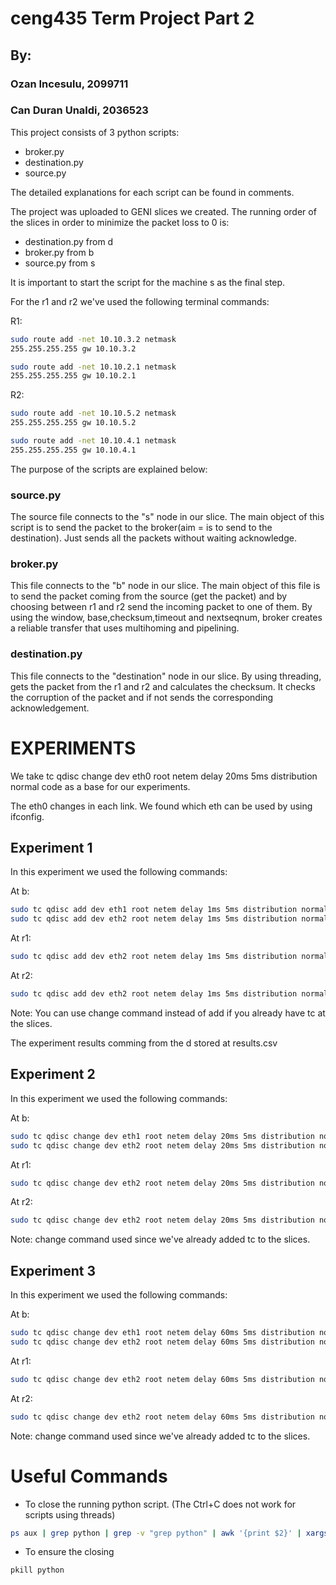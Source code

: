 # ceng435 Term Project Part 2
## By:
### Ozan Incesulu, 2099711
### Can Duran Unaldi, 2036523

This project consists of 3 python scripts:
* broker.py
* destination.py
* source.py

The detailed explanations for each script can be found in comments.

The project was uploaded to GENI slices we created. The running order of the slices in order to minimize the packet loss to 0 is:
* destination.py from d 
* broker.py from b
* source.py from s

It is important to start the script for the machine s as the final step.

For the r1 and r2 we've used the following terminal commands:

R1:

```bash
sudo route add -net 10.10.3.2 netmask
255.255.255.255 gw 10.10.3.2
```

```bash
sudo route add -net 10.10.2.1 netmask
255.255.255.255 gw 10.10.2.1
```

R2:

```bash
sudo route add -net 10.10.5.2 netmask
255.255.255.255 gw 10.10.5.2
```

```bash
sudo route add -net 10.10.4.1 netmask
255.255.255.255 gw 10.10.4.1
```

The purpose of the scripts are explained below:

### source.py

The source file connects to the "s" node in our slice. The main object of this script is to send the packet to the broker(aim = is to send to the destination). Just sends all the packets without waiting acknowledge.

### broker.py

This file connects to the "b" node in our slice. The main object of this file is to send the packet coming from the source (get the packet) and by choosing between r1 and r2 send the incoming packet to one of them. By using the window, base,checksum,timeout and nextseqnum, broker creates a reliable transfer that uses multihoming and pipelining.

### destination.py

This file connects to the "destination" node in our slice. By using threading, gets the packet from the r1 and r2 and calculates the checksum. It checks the corruption of the packet and if not sends the corresponding acknowledgement.


# EXPERIMENTS

We take tc qdisc change dev eth0 root netem delay 20ms 5ms distribution normal code as a base for our experiments.

The eth0 changes in each link. We found which eth can be used by using ifconfig.

## Experiment 1

In this experiment we used the following commands:

At b:
```bash
sudo tc qdisc add dev eth1 root netem delay 1ms 5ms distribution normal
sudo tc qdisc add dev eth2 root netem delay 1ms 5ms distribution normal
```
At r1:
```bash
sudo tc qdisc add dev eth2 root netem delay 1ms 5ms distribution normal
```
At r2:
```bash
sudo tc qdisc add dev eth2 root netem delay 1ms 5ms distribution normal
```
Note: You can use change command instead of add if you already have tc at the slices.

The experiment results comming from the d stored at results.csv

## Experiment 2

In this experiment we used the following commands:

At b:
```bash
sudo tc qdisc change dev eth1 root netem delay 20ms 5ms distribution normal
sudo tc qdisc change dev eth2 root netem delay 20ms 5ms distribution normal
```
At r1:
```bash
sudo tc qdisc change dev eth2 root netem delay 20ms 5ms distribution normal
```
At r2:
```bash
sudo tc qdisc change dev eth2 root netem delay 20ms 5ms distribution normal
```
Note: change command used since we've already added tc to the slices.


## Experiment 3

In this experiment we used the following commands:

At b:
```bash
sudo tc qdisc change dev eth1 root netem delay 60ms 5ms distribution normal
sudo tc qdisc change dev eth2 root netem delay 60ms 5ms distribution normal
```
At r1:
```bash
sudo tc qdisc change dev eth2 root netem delay 60ms 5ms distribution normal
```
At r2:
```bash
sudo tc qdisc change dev eth2 root netem delay 60ms 5ms distribution normal
```
Note: change command used since we've already added tc to the slices.


# Useful Commands

* To close the running python script. (The Ctrl+C does not work for scripts using threads)
```bash
ps aux | grep python | grep -v "grep python" | awk '{print $2}' | xargs kill -9 
```
* To ensure the closing
```bash
pkill python
```
